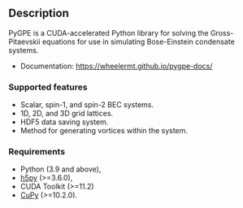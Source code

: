 ## Description

PyGPE is a CUDA-accelerated Python library for solving the Gross-Pitaevskii equations for use in simulating
Bose-Einstein condensate systems.

- Documentation: https://wheelermt.github.io/pygpe-docs/

### Supported features

- Scalar, spin-1, and spin-2 BEC systems.
- 1D, 2D, and 3D grid lattices.
- HDF5 data saving system.
- Method for generating vortices within the system.

### Requirements

- Python (3.9 and above),
- [h5py](https://github.com/h5py/h5py) (>=3.6.0),
- CUDA Toolkit (>=11.2)
- [CuPy](https://github.com/cupy/cupy) (>=10.2.0).
